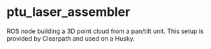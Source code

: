 ptu_laser_assembler
===================

ROS node building a 3D point cloud from a pan/tilt unit. This setup is provided by Clearpath and used on a Husky.

